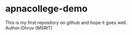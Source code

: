 # apnacollege-demo
This is my first repository on github and hope it goes well.
<br>
Author-Dhruv (MSRIT)
